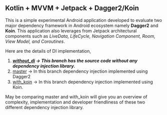 ## Kotlin + MVVM + Jetpack + Dagger2/Koin

This is a simple experimental Android application developed to evaluate two major dependency framework in Android ecosystem namely **Dagger2** and **Koin**. This application also leverages from Jetpack architectural components such as *LiveData, LifeCycle, Navigation Component, Room, View Model, and Coroutines*.

Here are the details of DI implementation,

1. ***[without_di](https://github.com/KarthiPnsmy/kotlin_mvvm_jetpack/tree/without_di) -> This branch has the source code without any dependency injection library.***
2. [master](https://github.com/KarthiPnsmy/kotlin_mvvm_jetpack/tree/master) -> In this branch dependency injection implemented using Dagger2
3. [with_koin](https://github.com/KarthiPnsmy/kotlin_mvvm_jetpack/tree/with_koin) -> In this branch dependency injection implemented using Koin.

May be comparing master and with_koin will give you an overview of complexity, implementation and developer friendliness of these two different dependency injection library.


